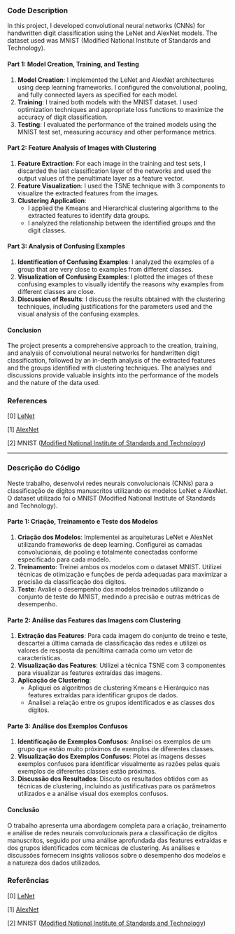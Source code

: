 ### Code Description

In this project, I developed convolutional neural networks (CNNs) for handwritten digit classification using the LeNet and AlexNet models. The dataset used was MNIST (Modified National Institute of Standards and Technology).

#### Part 1: Model Creation, Training, and Testing
1. **Model Creation**: I implemented the LeNet and AlexNet architectures using deep learning frameworks. I configured the convolutional, pooling, and fully connected layers as specified for each model.
2. **Training**: I trained both models with the MNIST dataset. I used optimization techniques and appropriate loss functions to maximize the accuracy of digit classification.
3. **Testing**: I evaluated the performance of the trained models using the MNIST test set, measuring accuracy and other performance metrics.

#### Part 2: Feature Analysis of Images with Clustering
1. **Feature Extraction**: For each image in the training and test sets, I discarded the last classification layer of the networks and used the output values of the penultimate layer as a feature vector.
2. **Feature Visualization**: I used the TSNE technique with 3 components to visualize the extracted features from the images.
3. **Clustering Application**:
   - I applied the Kmeans and Hierarchical clustering algorithms to the extracted features to identify data groups.
   - I analyzed the relationship between the identified groups and the digit classes.

#### Part 3: Analysis of Confusing Examples
1. **Identification of Confusing Examples**: I analyzed the examples of a group that are very close to examples from different classes.
2. **Visualization of Confusing Examples**: I plotted the images of these confusing examples to visually identify the reasons why examples from different classes are close.
3. **Discussion of Results**: I discuss the results obtained with the clustering techniques, including justifications for the parameters used and the visual analysis of the confusing examples.

#### Conclusion
The project presents a comprehensive approach to the creation, training, and analysis of convolutional neural networks for handwritten digit classification, followed by an in-depth analysis of the extracted features and the groups identified with clustering techniques. The analyses and discussions provide valuable insights into the performance of the models and the nature of the data used.

### References
[0] [LeNet](https://en.wikipedia.org/wiki/LeNet) 

[1] [AlexNet](https://en.wikipedia.org/wiki/AlexNet)  

[2] MNIST ([Modified National Institute of Standards and Technology](https://en.wikipedia.org/wiki/MNIST_database))



----------------------------------------------------------------------------------------------------------------------------------------------------------------------------------------------------------------------


### Descrição do Código

Neste trabalho, desenvolvi redes neurais convolucionais (CNNs) para a classificação de dígitos manuscritos utilizando os modelos LeNet e AlexNet. O dataset utilizado foi o MNIST (Modified National Institute of Standards and Technology).

#### Parte 1: Criação, Treinamento e Teste dos Modelos
1. **Criação dos Modelos**: Implementei as arquiteturas LeNet e AlexNet utilizando frameworks de deep learning. Configurei as camadas convolucionais, de pooling e totalmente conectadas conforme especificado para cada modelo.
2. **Treinamento**: Treinei ambos os modelos com o dataset MNIST. Utilizei técnicas de otimização e funções de perda adequadas para maximizar a precisão da classificação dos dígitos.
3. **Teste**: Avaliei o desempenho dos modelos treinados utilizando o conjunto de teste do MNIST, medindo a precisão e outras métricas de desempenho.

#### Parte 2: Análise das Features das Imagens com Clustering
1. **Extração das Features**: Para cada imagem do conjunto de treino e teste, descartei a última camada de classificação das redes e utilizei os valores de resposta da penúltima camada como um vetor de características.
2. **Visualização das Features**: Utilizei a técnica TSNE com 3 componentes para visualizar as features extraídas das imagens.
3. **Aplicação de Clustering**:
   - Apliquei os algoritmos de clustering Kmeans e Hierárquico nas features extraídas para identificar grupos de dados.
   - Analisei a relação entre os grupos identificados e as classes dos dígitos.

#### Parte 3: Análise dos Exemplos Confusos
1. **Identificação de Exemplos Confusos**: Analisei os exemplos de um grupo que estão muito próximos de exemplos de diferentes classes.
2. **Visualização dos Exemplos Confusos**: Plotei as imagens desses exemplos confusos para identificar visualmente as razões pelas quais exemplos de diferentes classes estão próximos.
3. **Discussão dos Resultados**: Discuto os resultados obtidos com as técnicas de clustering, incluindo as justificativas para os parâmetros utilizados e a análise visual dos exemplos confusos.

#### Conclusão
O trabalho apresenta uma abordagem completa para a criação, treinamento e análise de redes neurais convolucionais para a classificação de dígitos manuscritos, seguido por uma análise aprofundada das features extraídas e dos grupos identificados com técnicas de clustering. As análises e discussões fornecem insights valiosos sobre o desempenho dos modelos e a natureza dos dados utilizados.

### Referências
[0] [LeNet](https://en.wikipedia.org/wiki/LeNet) 

[1] [AlexNet](https://en.wikipedia.org/wiki/AlexNet)  

[2] MNIST ([Modified National Institute of Standards and Technology](https://pt.wikipedia.org/wiki/Banco_de_dados_MNIST))
